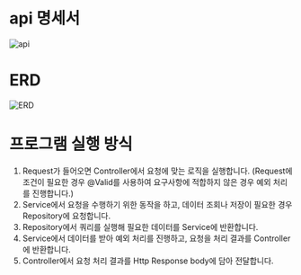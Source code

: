 # api 명세서
![api](https://github.com/user-attachments/assets/b1df168e-429e-42ca-9236-956ba9da48fd)


# ERD 
![ERD](https://github.com/user-attachments/assets/bcff2d41-ce61-4788-a826-ee00fd339f1b)

# 프로그램 실행 방식
1. Request가 들어오면 Controller에서 요청에 맞는 로직을 실행합니다. 
(Request에 조건이 필요한 경우 @Valid를 사용하여 요구사항에 적합하지 않은 경우 예외 처리를 진행합니다.)
2. Service에서 요청을 수행하기 위한 동작을 하고, 데이터 조회나 저장이 필요한 경우 Repository에 요청합니다.
3. Repository에서 쿼리를 실행해 필요한 데이터를 Service에 반환합니다.
4. Service에서 데이터를 받아 예외 처리를 진행하고, 요청을 처리 결과를 Controller에 반환합니다.
5. Controller에서 요청 처리 결과를 Http Response body에 담아 전달합니다.
